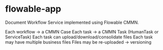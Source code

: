 # flowable-app
Document Workflow Service implemented using Flowable CMMN. 

Each workflow → a CMMN Case
Each task → a CMMN Task (HumanTask or ServiceTask)
Each task can upload/download/consolidate files
Each task may have multiple business files
Files may be re-uploaded → versioning
